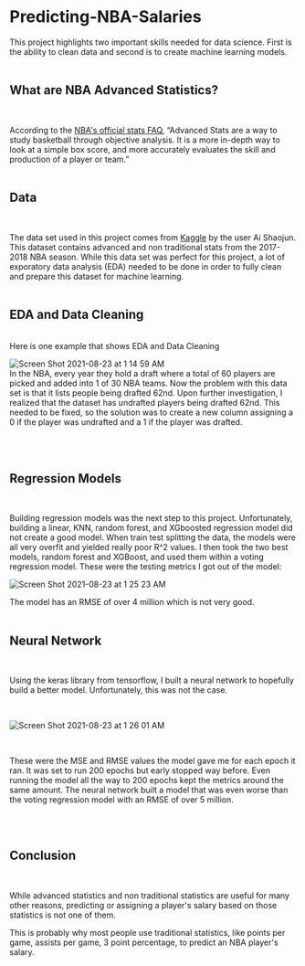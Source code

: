 # Predicting-NBA-Salaries
This project highlights two important skills needed for data science. First is the ability to clean data and second is to create machine learning models.
</br>
</br>
## What are NBA Advanced Statistics?
</br>

According to the [NBA's official stats FAQ](https://www.nba.com/stats/help/faq/), “Advanced Stats are a way to study basketball through objective analysis. It is a more in-depth way to look at a simple box score, and more accurately evaluates the skill and production of a player or team.”
</br>
</br>
## Data
</br>

The data set used in this project comes from [Kaggle](https://www.kaggle.com/aishjun/nba-salaries-prediction-in-20172018-season) by the user Ai Shaojun. This dataset contains advanced and non traditional stats from the 2017-2018 NBA season.
While this data set was perfect for this project, a lot of exporatory data analysis (EDA) needed to be done in order to fully clean and prepare this dataset for machine learning.
</br>
</br>
## EDA and Data Cleaning
</br>
Here is one example that shows EDA and Data Cleaning

</br>

![Screen Shot 2021-08-23 at 1 14 59 AM](https://user-images.githubusercontent.com/85101850/130509674-617f6999-01ec-4ad6-8a3c-e7b339b2519e.png)
</br>
In the NBA, every year they hold a draft where a total of 60 players are picked and added into 1 of 30 NBA teams. Now the problem with this data set is that it lists people being drafted 62nd. Upon further investigation, I realized that the dataset has undrafted players being drafted 62nd. This needed to be fixed, so the solution was to create a new column assigning a 0 if the player was undrafted and a 1 if the player was drafted.

</br>
</br>

## Regression Models
</br>

Building regression models was the next step to this project. Unfortunately, building a linear, KNN, random forest, and XGboosted regression model did not create a good model. When train test splitting the data, the models were all very overfit and yielded really poor R^2 values. I then took the two best models, random forest and XGBoost, and used them within a voting regression model. These were the testing metrics I got out of the model:
</br>

![Screen Shot 2021-08-23 at 1 25 23 AM](https://user-images.githubusercontent.com/85101850/130512816-e2eef7ae-4869-4cce-9266-f83bee1e17cc.png)
</br>

The model has an RMSE of over 4 million which is not very good.
</br>
</br>

## Neural Network
</br>

Using the keras library from tensorflow, I built a neural network to hopefully build a better model. Unfortunately, this was not the case.

</br>

![Screen Shot 2021-08-23 at 1 26 01 AM](https://user-images.githubusercontent.com/85101850/130513263-7f060b1e-5494-4977-90bf-d49957324073.png)

</br>

These were the MSE and RMSE values the model gave me for each epoch it ran. It was set to run 200 epochs but early stopped way before. Even running the model all the way to 200 epochs kept the metrics around the same amount. The neural network built a model that was even worse than the voting regression model with an RMSE of over 5 million.

</br>
</br>

## Conclusion

</br>

While advanced statistics and non traditional statistics are useful for many other reasons, predicting or assigning a player's salary based on those statistics is not one of them.

This is probably why most people use traditional statistics, like points per game, assists per game, 3 point percentage, to predict an NBA player's salary.
